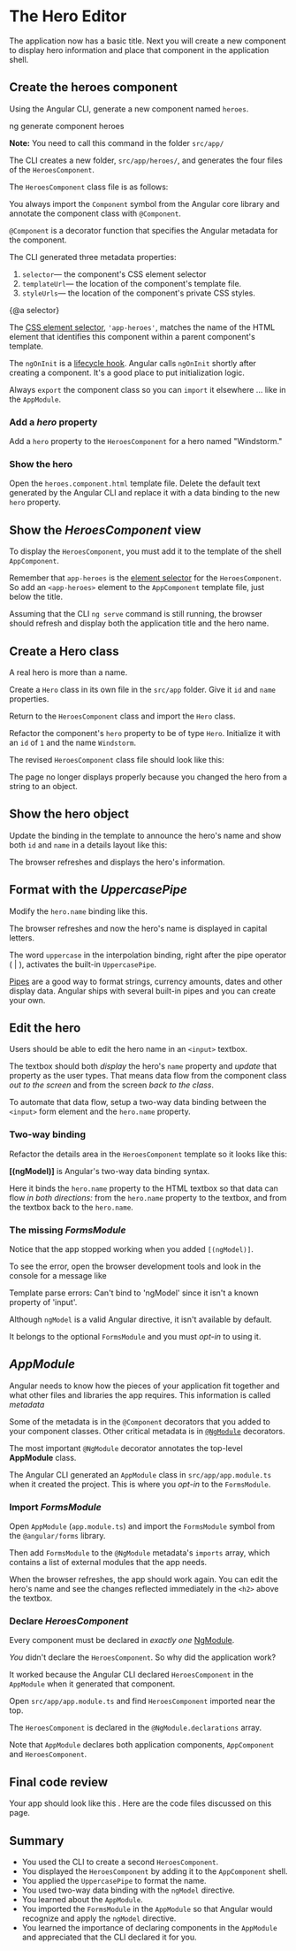 # The Hero Editor

The application now has a basic title.
Next you will create a new component to display hero information
and place that component in the application shell.

## Create the heroes component

Using the Angular CLI, generate a new component named `heroes`.

<code-example language="sh" class="code-shell">
  ng generate component heroes
</code-example>


<div class="alert is-helpful">

**Note:** You need to call this command in the folder `src/app/`
</div>

The CLI creates a new folder, `src/app/heroes/`, and generates
the four files of the  `HeroesComponent`.

The `HeroesComponent` class file is as follows:

<code-example 
  path="toh-pt1/src/app/heroes/heroes.component.ts" region="v1" 
  header="app/heroes/heroes.component.ts (initial version)" linenums="false">
</code-example>

You always import the `Component` symbol from the Angular core library
and annotate the component class with `@Component`.

`@Component` is a decorator function that specifies the Angular metadata for the component.

The CLI generated three metadata properties:

1. `selector`&mdash; the component's CSS element selector
1. `templateUrl`&mdash; the location of the component's template file.
1. `styleUrls`&mdash; the location of the component's private CSS styles.

{@a selector}

The [CSS element selector](https://developer.mozilla.org/en-US/docs/Web/CSS/Type_selectors),
`'app-heroes'`, matches the name of the HTML element that identifies this component within a parent component's template.

The `ngOnInit` is a [lifecycle hook](guide/lifecycle-hooks#oninit). 
Angular calls `ngOnInit` shortly after creating a component.
It's a good place to put initialization logic.

Always `export` the component class so you can `import` it elsewhere ... like in the `AppModule`.

### Add a _hero_ property

Add a `hero` property to the `HeroesComponent` for a hero named "Windstorm."

<code-example path="toh-pt1/src/app/heroes/heroes.component.ts" region="add-hero" header="heroes.component.ts (hero property)" linenums="false">
</code-example>

### Show the hero

Open the `heroes.component.html` template file.
Delete the default text generated by the Angular CLI and 
replace it with a data binding to the new `hero` property.  

<code-example path="toh-pt1/src/app/heroes/heroes.component.1.html" header="heroes.component.html" region="show-hero-1" linenums="false">
</code-example>

## Show the _HeroesComponent_ view

To display the `HeroesComponent`, you must add it to the template of the shell `AppComponent`.

Remember that `app-heroes` is the [element selector](#selector) for the `HeroesComponent`. 
So add an `<app-heroes>` element to the `AppComponent` template file, just below the title.

<code-example path="toh-pt1/src/app/app.component.html" header="src/app/app.component.html" linenums="false">
</code-example>

Assuming that the CLI `ng serve` command is still running,
the browser should refresh and display both the application title and the hero name.

## Create a Hero class

A real hero is more than a name.

Create a `Hero` class in its own file in the `src/app` folder.
Give it `id` and `name` properties.

<code-example path="toh-pt1/src/app/hero.ts"  header="src/app/hero.ts" linenums="false">
</code-example>


Return to the `HeroesComponent` class and import the `Hero` class.

Refactor the component's `hero` property to be of type `Hero`.
Initialize it with an `id` of `1` and the name `Windstorm`.

The revised `HeroesComponent` class file should look like this:

<code-example path="toh-pt1/src/app/heroes/heroes.component.ts" linenums="false"
  header= "src/app/heroes/heroes.component.ts">
</code-example>

The page no longer displays properly because you changed the hero from a string to an object.

## Show the hero object

Update the binding in the template to announce the hero's name
and show both `id` and `name` in a details layout like this:

<code-example 
  path="toh-pt1/src/app/heroes/heroes.component.1.html"
  region="show-hero-2" 
  header="heroes.component.html (HeroesComponent's template)" linenums="false">
</code-example>

The browser refreshes and displays the hero's information.

## Format with the _UppercasePipe_

Modify the `hero.name` binding like this.
<code-example
  path="toh-pt1/src/app/heroes/heroes.component.html"
  region="pipe">
</code-example>

The browser refreshes and now the hero's name is displayed in capital letters.

The word `uppercase` in the interpolation binding, 
right after the pipe operator ( | ),
activates the built-in `UppercasePipe`.

[Pipes](guide/pipes) are a good way to format strings, currency amounts, dates and other display data.
Angular ships with several built-in pipes and you can create your own.

## Edit the hero

Users should be able to edit the hero name in an `<input>` textbox.

The textbox should both _display_ the hero's `name` property
and _update_ that property as the user types.
That means data flow from the component class _out to the screen_ and
from the screen _back to the class_.

To automate that data flow, setup a two-way data binding between the `<input>` form element and the `hero.name` property.

### Two-way binding

Refactor the details area in the `HeroesComponent` template so it looks like this:

<code-example path="toh-pt1/src/app/heroes/heroes.component.1.html" region="name-input" header="src/app/heroes/heroes.component.html (HeroesComponent's template)" linenums="false">

</code-example>

**[(ngModel)]** is Angular's two-way data binding syntax. 

Here it binds the `hero.name` property to the HTML textbox so that data can flow _in both directions:_ from the `hero.name` property to the textbox, and from the textbox back to the `hero.name`.

### The missing _FormsModule_

Notice that the app stopped working when you added `[(ngModel)]`.

To see the error, open the browser development tools and look in the console
for a message like

<code-example language="sh" class="code-shell">
Template parse errors:
Can't bind to 'ngModel' since it isn't a known property of 'input'.
</code-example>

Although `ngModel` is a valid Angular directive, it isn't available by default. 

It belongs to the optional `FormsModule` and you must _opt-in_ to using it.

## _AppModule_

Angular needs to know how the pieces of your application fit together
and what other files and libraries the app requires.
This information is called _metadata_

Some of the metadata is in the `@Component` decorators that you added to your component classes.
Other critical metadata is in [`@NgModule`](guide/ngmodules) decorators.

The most important `@NgModule` decorator annotates the top-level **AppModule** class.

The Angular CLI generated an `AppModule` class in `src/app/app.module.ts` when it created the project.
This is where you _opt-in_ to the `FormsModule`.

### Import _FormsModule_

Open `AppModule` (`app.module.ts`) and import the `FormsModule` symbol from the `@angular/forms` library. 

<code-example path="toh-pt1/src/app/app.module.ts" header="app.module.ts (FormsModule symbol import)"
 region="formsmodule-js-import">
</code-example>

Then add `FormsModule` to the `@NgModule` metadata's `imports` array, which contains a list of external modules that the app needs.

<code-example path="toh-pt1/src/app/app.module.ts" header="app.module.ts ( @NgModule imports)"
region="ng-imports">
</code-example>

When the browser refreshes, the app should work again. You can edit the hero's name and see the changes reflected immediately in the `<h2>` above the textbox.

### Declare _HeroesComponent_ 

Every component must be declared in _exactly one_ [NgModule](guide/ngmodules).

_You_ didn't declare the `HeroesComponent`.
So why did the application work?

It worked because the Angular CLI declared `HeroesComponent` in the `AppModule` when it generated that component.

Open `src/app/app.module.ts` and find `HeroesComponent` imported near the top.
<code-example path="toh-pt1/src/app/app.module.ts" region="heroes-import" >
</code-example>

The `HeroesComponent` is declared in the `@NgModule.declarations` array.
<code-example path="toh-pt1/src/app/app.module.ts" region="declarations">
</code-example>

Note that `AppModule`  declares both application components, `AppComponent` and `HeroesComponent`.


## Final code review

Your app should look like this <live-example></live-example>. Here are the code files discussed on this page.

<code-tabs>

  <code-pane header="src/app/heroes/heroes.component.ts" path="toh-pt1/src/app/heroes/heroes.component.ts">
  </code-pane>

  <code-pane header="src/app/heroes/heroes.component.html" path="toh-pt1/src/app/heroes/heroes.component.html">
  </code-pane>

  <code-pane header="src/app/app.module.ts" 
  path="toh-pt1/src/app/app.module.ts">
  </code-pane>

  <code-pane header="src/app/app.component.ts" path="toh-pt1/src/app/app.component.ts">
  </code-pane>

  <code-pane header="src/app/app.component.html" path="toh-pt1/src/app/app.component.html">
  </code-pane>

  <code-pane header="src/app/hero.ts" 
  path="toh-pt1/src/app/hero.ts">
  </code-pane>

</code-tabs>

## Summary

* You used the CLI to create a second `HeroesComponent`.
* You displayed the `HeroesComponent` by adding it to the `AppComponent` shell. 
* You applied the `UppercasePipe` to format the name.
* You used two-way data binding with the `ngModel` directive.
* You learned about the `AppModule`.
* You imported the `FormsModule` in the `AppModule` so that Angular would recognize and apply the `ngModel` directive. 
* You learned the importance of declaring components in the `AppModule`
and appreciated that the CLI declared it for you.
